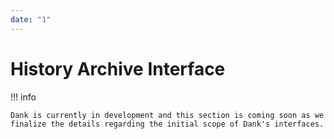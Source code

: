 ```yaml
---
date: "1"
---
```


# History Archive Interface

!!! info

    Dank is currently in development and this section is coming soon as we finalize the details regarding the initial scope of Dank's interfaces.